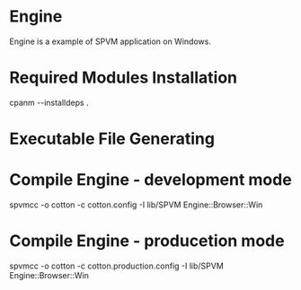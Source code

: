 # Engine

Engine is a example of SPVM application on Windows.

# Required Modules Installation

  cpanm --installdeps .

# Executable File Generating

  # Compile Engine - development mode
  spvmcc -o cotton -c cotton.config -I lib/SPVM Engine::Browser::Win

  # Compile Engine - producetion mode
  spvmcc -o cotton -c cotton.production.config -I lib/SPVM Engine::Browser::Win

